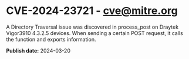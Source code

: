 # CVE-2024-23721 - cve@mitre.org

A Directory Traversal issue was discovered in process_post on Draytek Vigor3910 4.3.2.5 devices. When sending a certain POST request, it calls the function and exports information.

**Publish date:** 2024-03-20
